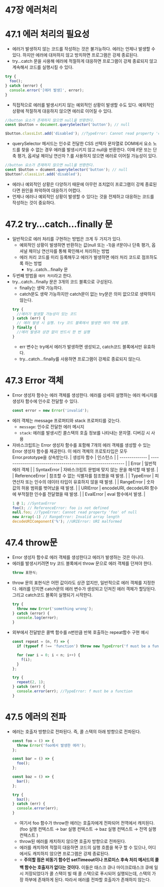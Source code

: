 # 47장 에러처리

# 47.1 에러 처리의 필요성

- 에러가 발생하지 않는 코드를 작성하는 것은 불가능하다. 에러는 언제나 발생할 수 있다. 하지만 에러에 대처하지 않고 방치하면 프로그램은 강제 종료된다.
- try…catch 문을 사용해 에러에 적절하게 대응하면 프로그램이 강제 종료되지 않고 계속해서 코드를 실행시킬 수 있다.

```jsx
try {
  foo();
} catch (error) {
  console.error('[에러 발생]', error);
}
```

- 직접적으로 에러를 발생시키지 않는 예외적인 상황이 발생할 수도 있다. 예외적인 상황에 적절하게 대응하지 않으면 에러로 이어질 수 있다.

```jsx
//button 요소가 존재하지 않으면 null을 반환한다.
const $button = document.querySelector('button'); // null

$button.classLIst.add('disabled'); //TypeError: Cannot read property 'classList' of null
```

- querySelector 메서드는 인수로 전달한 CSS 선택자 문자열로 DOM에서 요소 노드를 찾을 수 없는 경우 에러를 발생시키지 않고 null을 반환한다.
  이때 if문 또는 단축 평가, 옵셔널 체이닝 연산자 ?.를 사용하지 않으면 에러로 이어질 가능성이 있다.

```jsx
//button 요소가 존재하지 않으면 null을 반환한다.
const $button = dcument.querySelector('button'); // null
$button?.classList.add('disabled');
```

- 에러나 예외적인 상황은 다양하기 때문에 아무런 조치없이 프로그램이 강제 종료된다면 원인을 파악하여 대응하기 어렵다.
- 언제나 에러나 예외적인 상황이 발생할 수 있다는 것을 전제하고 대응하는 코드를 작성하는 것이 중요하다.

# 47.2 try…catch…finally 문

- 일반적으로 에러 처리를 구현하는 방법은 크게 두 가지가 있다.
  - 예외적인 상황이 발생하면 반환하는 값(null 또는 -1)을 if문이나 단축 평가, 옵셔널 체이닝 연산자를 통해 확인해서 처리하는 방법
  - 에러 처리 코드를 미리 등록해두고 에러가 발생하면 에러 처리 코드로 점프하도록 하는 방법
    - try…catch…finally 문
- 두번째 방법을 `에러 처리`라고 한다.
- try…catch…finally 문은 3개의 코드 블록으로 구성된다.
  - finally는 생략 가능하다.
  - catch문도 생략 가능하지만 catch문이 없는 try문은 의미 없으므로 생략하지 않는다.
  ```jsx
  try {
    //에러가 발생할 가능성이 있는 코드
  } catch (err) {
    // 에러 발생 시 실행. try 코드 블록에서 발생한 에러 객체 실행.
  } finally {
    //에러 발생과 상관 없이 반드시 한 번 실행
  }
  ```
  - err 변수는 try에서 에러가 발생하면 생성되고, catch코드 블록에서만 유효하다.
  - try…catch…finally를 사용하면 프로그램이 강제로 종료되지 않는다.

# 47.3 Error 객체

- Error 생성자 함수는 에러 객체를 생성한다. 에러를 상세히 설명하는 에러 메시지를 생성자 함수에 인수로 전달할 수 있다.
  ```jsx
  const error = new Error('invalid');
  ```
- 에러 객체는 message 프로퍼티와 stack 프로퍼티를 갖는다.
  - `message`: 인수로 전달한 에러 메시지
  - `stack`: 에러를 발생시킨 콜스택의 호출 정보를 나타내는 문자열. 디버깅 시 사용
- 자바스크립트는 Error 생성자 함수를 포함해 7개의 에러 객체를 생성할 수 있는 Error 생성자 함수를 제공한다. 이 에러 객체의 프로토타입은 모두 Error.prototype을 상속받는다.
  | 생성자 함수    | 인스턴스                                                      |
  | -------------- | ------------------------------------------------------------- |
  | Error          | 일반적 에러 객체                                              |
  | SyntaxError    | 자바스크립트 문법에 맞지 않는 문을 해석할 때 발생.            |
  | ReferenceError | 참조할 수 없는 식별자를 참조했을 때 발생.                     |
  | TypeError      | 피연산자 또는 인수의 데이터 타입이 유효하지 않을 때 발생.     |
  | RangeError     | 숫자 값의 허용 범위를 벗어났을 때 발생.                       |
  | URIError       | encodeURI, decodeURI 함수에 부적절한 인수를 전달했을 때 발생. |
  | EvalError      | eval 함수에서 발생.                                           |
  ```jsx
  1 @ 1; //SyntaxError
  foo(); // ReferenceError: foo is not defined
  null.foo; //TypeError: Cannot read property 'foo' of null
  new Array(-1) // RangeError: Invalid array length
  decodeURIComponent('%'); //URIError: URI malformed
  ```

# 47.4 throw문

- Error 생성자 함수로 에러 객체를 생성한다고 에러가 발생하는 것은 아니다.
- 에러를 발생시키려면 try 코드 블록에서 throw 문으로 에러 객체를 던져야 한다.
  ```jsx
  throw 표현식;
  ```
- throw 문의 표현식은 어떤 값이라도 상관 없지만, 일반적으로 에러 객체를 지정한다. 에러를 던지면 catch문의 에러 변수가 생성되고 던져진 에러 객체가 할당된다. 그리고 catch코드 블록이 실행되기 시작한다.
  ```jsx
  try {
    throw new Error('something wrong');
  } catch (error) {
    console.log(error);
  }
  ```
- 외부에서 전달받은 콜백 함수를 n번만큼 반복 호출하는 repeat함수 구현 예시
  ```jsx
  const repeat = (n, f) => {
    if (typeof f !== 'function') throw new TypeError('f must be a function');

    for (var i = 0; i < n; i++) {
      f(i);
    }
  };

  try {
    repeat(2, 1);
  } catch (err) {
    console.error(err); //TypeError: f must be a function
  }
  ```

# 47.5 에러의 전파

- 에러는 호출자 방향으로 전파된다. 즉, 콜 스택의 아래 방향으로 전파된다.
  ```jsx
  const foo = () => {
    throw Error('foo에서 발생한 에러');
  };

  const bar = () => {
    foo();
  };

  const baz = () => {
    bar();
  };

  try {
    baz();
  } catch (err) {
    console.error(err);
  }
  ```
  - 여기서 foo 함수가 throw한 에러는 호출자에게 전파되어 전역에서 캐치된다.
    (foo 실행 컨텍스트 → bar 실행 컨텍스트 → baz 실행 컨텍스트 → 전역 실행 컨텍스트 )
  - throw된 에러를 캐치하지 않으면 호출자 방향으로 전파된다.
  - 에러를 캐치하여 적절히 대응하면 코드의 실행 흐름을 복구 할 수 있으나, 어디에서도 캐치하지 않으면 프로그램은 강제 종료된다.
  - ⭐ **주의할 점은 비동기 함수인 setTimeout이나 프로미스 후속 처리 메서드의 콜백 함수는 호출자가 없다는 것이다.**
    이들은 태스크 큐나 마이크로태스크 큐에 일시 저장되었다가 콜 스택이 빌 때 콜 스택으로 푸시되어 실행되는데, 스택의 가장 하부에 존재하게 된다. 따라서 에러를 전파할 호출자가 존재하지 않는다.
